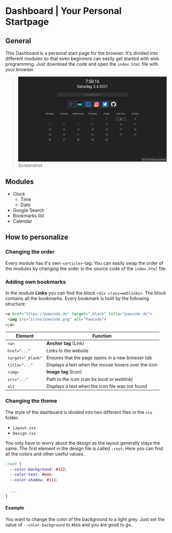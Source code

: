 # Dashboard | Your Personal Startpage
## General
This Dashboard is a personal start page for the browser.
It's divided into different modules so that even beginners can easily get started with web programming. Just download the code and open the `index.html` file with your browser.

> ![Screenshot](screenshot.png)
> Screenshot


## Modules
* Clock
  * Time
  * Date
* Google Search
* Bookmarks list
* Calendar


## How to personalize
### Changing the order
Every module has it's own `<article>`-tag. You can easily swap the order of the modules by changing the order in the source code of the `index.html` file.

### Adding own bookmarks
In the module **Links** you can find the block `<div class=weblinks>`. The block contains all the bookmarks. Every bookmark is built by the following structure:
```html
<a href="https://pawcode.de" target="_blank" title="pawcode.de">
 <img src="icons/pawcode.png" alt="Pawcode">
</a>
```
Element | Function
------- | --------
`<a>` | **Anchor tag** (Link)
`href="..."` | Links to the website
`target="_blank"` | Ensures that the page opens in a new browser tab
`title="..."` | Displays a text when the mouse hovers over the icon
`<img>` | **Image tag** (Icon)
`src="..."` | Path to the icon _(can be local or weblink)_
`alt` | Displays a text when the icon file was not found

### Changing the theme
The style of the dashboard is divided into two different files in the `css` folder:
* `Layout.css`
* `Design.css`

You only have to worry about the design as the layout generally stays the same.
The first element in the design file is called `:root`. Here you can find all the colors and other useful values.
```css
:root {
  --color-background: #222;
  --color-text: #eee;
  --color-shadow: #111;

  ...
}
```
#### Example
You want to change the color of the background to a light grey.
Just set the value of `--color-background` to `#bbb` and you are good to go.
